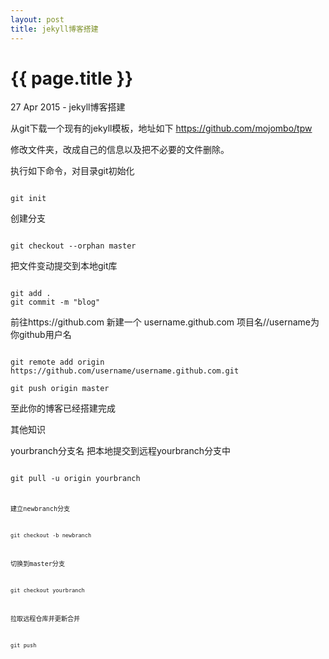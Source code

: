 ```yaml
---
layout: post
title: jekyll博客搭建
---
```


{{ page.title }}
================

<p class="meta">27 Apr 2015 - jekyll博客搭建</p>

从git下载一个现有的jekyll模板，地址如下
https://github.com/mojombo/tpw

修改文件夹，改成自己的信息以及把不必要的文件删除。

执行如下命令，对目录git初始化

<code>
git init
</code>

创建分支

<code>
git checkout --orphan master
</code>

把文件变动提交到本地git库

<code>
git add .
git commit -m "blog"
</code>

前往https://github.com 新建一个 username.github.com 项目名//username为你github用户名

<code>
git remote add origin https://github.com/username/username.github.com.git
</code>

<code>
git push origin master
</code>

至此你的博客已经搭建完成


其他知识

yourbranch分支名 把本地提交到远程yourbranch分支中

<code>
git pull -u origin yourbranch
<code>

建立newbranch分支 

<code>
git checkout -b newbranch
</code>

切换到master分支

<code>
git checkout yourbranch
</code>

拉取远程仓库并更新合并

<code>
git push
</code>

